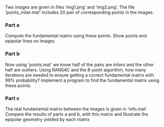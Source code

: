 Two images are given in files ‘img1.png’ and ‘img2.png’. The file ‘points_inlier.mat’ includes 20 pair of corresponding points in the images.

### Part a
Compute the fundamental matrix using these points. Show points and epipolar lines on images

### Part b
Now using 'points.mat' we know half of the pairs are inliers and the other
half are outliers. Using RANSAC and the 8-point algorithm, how many iterations are needed to ensure getting a correct fundamental matrix with 99% probability? Implement a program to find the fundamental matrix using
these points.

### Part c
The real fundamental matrix between the images is given in 'info.mat'. Compare the results of parts a and b, with this matrix and illustrate the epipolar geometry yielded by each matrix